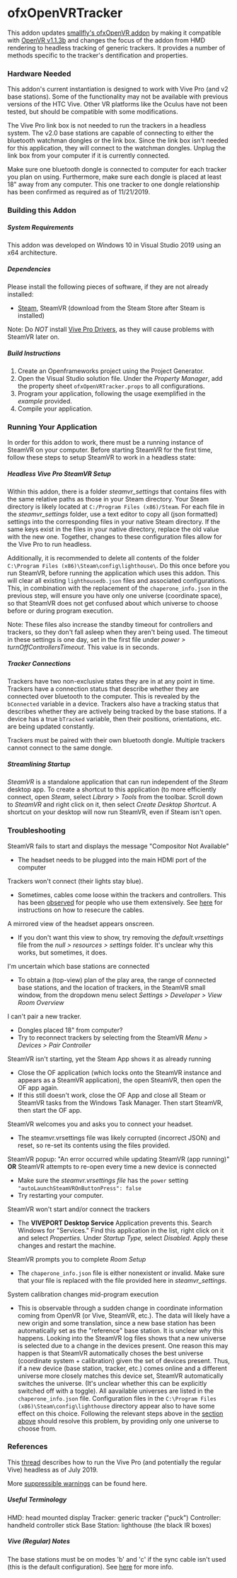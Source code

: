 ofxOpenVRTracker
====================

This addon updates [smallfly's ofxOpenVR addon](https://github.com/smallfly/ofxOpenVR) by making it compatible with [OpenVR v1.1.3b](https://github.com/bensnell/OpenVR/tree/ofxOpenVR_v1.1.3b) and changes the focus of the addon from HMD rendering to headless tracking of generic trackers. It provides a number of methods specific to the tracker's dentification and properties.



### Hardware Needed

This addon's current instantiation is designed to work with Vive Pro (and v2 base stations). Some of the functionality may not be available with previous versions of the HTC Vive. Other VR platforms like the Oculus have not been tested, but should be compatible with some modifications.

The Vive Pro link box is not needed to run the trackers in a headless system. The v2.0 base stations are capable of connecting to either the bluetooth watchman dongles or the link box. Since the link box isn't needed for this application, they will connect to the watchman dongles. Unplug the link box from your computer if it is currently connected.

Make sure one bluetooth dongle is connected to computer for each tracker you plan on using. Furthermore, make sure each dongle is placed at least 18" away from any computer. This one tracker to one dongle relationship has been confirmed as required as of 11/21/2019.



### Building this Addon

##### System Requirements

This addon was developed on Windows 10 in Visual Studio 2019 using an x64 architecture.

##### Dependencies

Please install the following pieces of software, if they are not already installed:

- [Steam](https://store.steampowered.com/about/), SteamVR (download from the Steam Store after Steam is installed)

Note: Do *NOT* install [Vive Pro Drivers](https://enterprise.vive.com/us/setup/vive-pro/), as they will cause problems with SteamVR later on.

##### Build Instructions

1. Create an Openframeworks project using the Project Generator.
2. Open the Visual Studio solution file. Under the *Property Manager*, add the property sheet `ofxOpenVRTracker.props` to all configurations.
3. Program your application, following the usage exemplified in the *example* provided.
4. Compile your application.



### Running Your Application

In order for this addon to work, there must be a running instance of SteamVR on your computer. Before starting SteamVR for the first time, follow these steps to setup SteamVR to work in a headless state:

##### Headless Vive Pro SteamVR Setup

Within this addon, there is a folder *steamvr_settings* that contains files with the same relative paths as those in your Steam directory. Your Steam directory is likely located at `C:/Program Files (x86)/Steam`. For each file in the *steamvr_settings* folder, use a text editor to copy all (json formatted) settings into the corresponding files in your native Steam directory. If the same keys exist in the files in your native directory, replace the old value with the new one. Together, changes to these configuration files allow for the Vive Pro to run headless.

Additionally, it is recommended to delete all contents of the folder `C:\Program Files (x86)\Steam\config\lighthouse\`. Do this once before you run SteamVR, before running the application which uses this addon. This will clear all existing `lighthousedb.json` files and associated configurations. This, in combination with the replacement of the `chaperone_info.json` in the previous step, will ensure you have only one universe (coordinate space), so that SteamVR does not get confused about which universe to choose before or during program execution.

Note: These files also increase the standby timeout for controllers and trackers, so they don't fall asleep when they aren't being used. The timeout in these settings is one day, set in the first file under *power > turnOffControllersTimeout*. This value is in seconds.

##### Tracker Connections

Trackers have two non-exclusive states they are in at any point in time. Trackers have a connection status that describe whether they are connected over bluetooth to the computer. This is revealed by the `bConnected` variable in a device. Trackers also have a tracking status that describes whether they are actively being tracked by the base stations. If a device has a true `bTracked` variable, then their positions, orientations, etc. are being updated constantly.

Trackers must be paired with their own bluetooth dongle. Multiple trackers cannot connect to the same dongle.

##### Streamlining Startup

*SteamVR* is a standalone application that can run independent of the *Steam* desktop app. To create a shortcut to this application (to more efficiently connect, open *Steam*, select *Library* > *Tools* from the toolbar. Scroll down to *SteamVR* and right click on it, then select *Create Desktop Shortcut*. A shortcut on your desktop will now run SteamVR, even if Steam isn't open.

### Troubleshooting

SteamVR fails to start and displays the message "Compositor Not Available" 

- The headset needs to be plugged into the main HDMI port of the computer

Trackers won't connect (their lights stay blue). 

- Sometimes, cables come loose within the trackers and controllers. This has been [observed](https://community.viveport.com/t5/Technical-Support/Unpairable-and-untrackable-blue-light-controller/td-p/7834) for people who use them extensively. See [here](https://www.youtube.com/watch?v=0mi3KWG5mic) for instructions on how to resecure the cables.

A mirrored view of the headset appears onscreen.

- If you don't want this view to show, try removing the *default.vrsettings* file from the *null > resources > settings* folder. It's unclear why this works, but sometimes, it does.

I'm uncertain which base stations are connected

- To obtain a (top-view) plan of the play area, the range of connected base stations, and the location of trackers, in the SteamVR small window, from the dropdown menu select *Settings > Developer > View Room Overview*

I can't pair a new tracker. 

- Dongles placed 18" from computer?
- Try to reconnect trackers by selecting from the SteamVR *Menu > Devices > Pair Controller*

SteamVR isn't starting, yet the Steam App shows it as already running

- Close the OF application (which locks onto the SteamVR instance and appears as a SteamVR application), the open SteamVR, then open the OF app again.
- If this still doesn't work, close the OF App and close all Steam or SteamVR tasks from the Windows Task Manager. Then start SteamVR, then start the OF app.

SteamVR welcomes you and asks you to connect your headset.

- The steamvr.vrsettings file was likely corrupted (incorrect JSON) and reset, so re-set its contents using the files provided.

SteamVR popup: "An error occurred while updating SteamVR (app running)" **OR** SteamVR attempts to re-open every time a new device is connected

- Make sure the *steamvr.vrsettings file* has the `power` setting `"autoLaunchSteamVROnButtonPress": false`
- Try restarting your computer.

SteamVR won't start and/or connect the trackers

- The **VIVEPORT Desktop Service** Application prevents this. Search Windows for "Services." Find this application in the list, right click on it and select *Properties.* Under *Startup Type,* select *Disabled*. Apply these changes and restart the machine.

SteamVR prompts you to complete *Room Setup*

- The `chaperone_info.json` file is either nonexistent or invalid. Make sure that your file is replaced with the file provided here in *steamvr_settings*. 

System calibration changes mid-program execution

- This is observable through a sudden change in coordinate information coming from OpenVR (or Vive, SteamVR, etc.). The data will likely have a new origin and some translation, since a new base station has been automatically set as the "reference" base station. It is unclear *why* this happens. Looking into the SteamVR log files shows that a new universe is selected due to a change in the devices present. One reason this may happen is that SteamVR automatically choses the best universe (coordinate system + calibration) given the set of devices present. Thus, if a new device (base station, tracker, etc.) comes online and a different universe more closely matches this device set, SteamVR automatically switches the universe. (It's unclear whether this can be explicitly switched off with a toggle). All aavailable universes are listed in the `chaperone_info.json` file. Configuration files in the `C:\Program Files (x86)\Steam\config\lighthouse` directory appear also to have some effect on this choice. Following the relevant steps above in the [section above](#headless-vive-pro-steamvr-setup) should resolve this problem, by providing only one universe to choose from.


### References

This [thread](https://steamcommunity.com/app/358720/discussions/0/485624149150957321/?ctp=2#c2183537632735247703) describes how to run the Vive Pro (and potentially the regular Vive) headless as of July 2019.

More [suppressible warnings](https://github.com/SteamDatabase/GameTracking-SteamVR/blob/636487cb2523be56f5c4c69f976452da7b093e9a/content/vrmonitor/translations/vrmonitor_finnish.txt) can be found here.

##### Useful Terminology

HMD: head mounted display
Tracker: generic tracker ("puck")
Controller: handheld controller stick
Base Station: lighthouse (the black IR boxes)

##### Vive (Regular) Notes

The base stations must be on modes 'b' and 'c' if the sync cable isn't used (this is the default configuration). See [here](https://www.vive.com/us/support/vive/category_howto/installing-the-base-stations.html) for more info.
